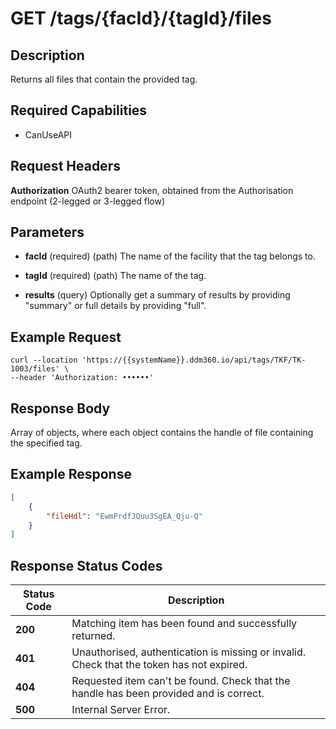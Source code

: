# GET /tags/{facId}/{tagId}/files

## Description
Returns all files that contain the provided tag.

## Required Capabilities
* CanUseAPI

## Request Headers

**Authorization** OAuth2 bearer token, obtained from the Authorisation endpoint (2-legged or 3-legged flow)

## Parameters
* **facId** (required) (path) The name of the facility that the tag belongs to.

* **tagId** (required) (path) The name of the tag.

* **results** (query) Optionally get a summary of results by providing "summary" or full details by providing "full".


## Example Request
```
curl --location 'https://{{systemName}}.ddm360.io/api/tags/TKF/TK-1003/files' \
--header 'Authorization: ••••••'
```

## Response Body
Array of objects, where each object contains the handle of file containing the specified tag.

## Example Response
```JSON
[
    {
        "fileHdl": "EwmPrdfJQuu3SgEA_Qju-Q"
    }
]
```

## Response Status Codes
| Status Code | Description |
| -------- | ------- |
**200** |Matching item has been found and successfully returned.
**401** |Unauthorised, authentication is missing or invalid. Check that the token has not expired.
**404** |Requested item can't be found. Check that the handle has been provided and is correct.
**500** |Internal Server Error.


